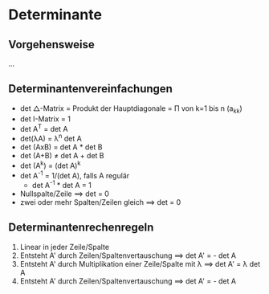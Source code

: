 # Determinante
## Vorgehensweise
...

## Determinantenvereinfachungen
+ det △-Matrix = Produkt der Hauptdiagonale = Π von k=1 bis n (a<sub>kk</sub>)
+ det I-Matrix = 1
+ det A<sup>T</sup> = det A
+ det(λA) = λ<sup>n</sup> det A
+ det (AxB) = det A * det B
+ det (A+B) ≠ det A + det B
+ det (A<sup>k</sup>) = (det A)<sup>k</sup>
+ det A<sup>-1</sup> = 1/(det A), falls A regulär
	+ det A<sup>-1</sup> * det A = 1
+ Nullspalte/Zeile ==> det = 0
+ zwei oder mehr Spalten/Zeilen gleich ==> det = 0

## Determinantenrechenregeln
1. Linear in jeder Zeile/Spalte
2. Entsteht A' durch Zeilen/Spaltenvertauschung ==> det A' = - det A
3. Entsteht A' durch Multiplikation einer Zeile/Spalte mit λ ==> det A' = λ det A
4. Entsteht A' durch Zeilen/Spaltenvertauschung ==> det A' = - det A
